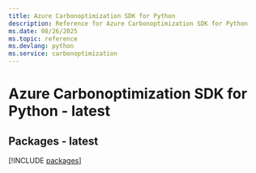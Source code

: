 ```yaml
---
title: Azure Carbonoptimization SDK for Python
description: Reference for Azure Carbonoptimization SDK for Python
ms.date: 08/26/2025
ms.topic: reference
ms.devlang: python
ms.service: carbonoptimization
---
```

# Azure Carbonoptimization SDK for Python - latest
## Packages - latest
[!INCLUDE [packages](carbonoptimization-index.md)]